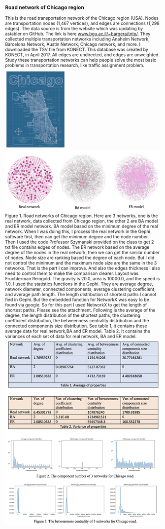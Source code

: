 ### Road network of Chicago region
This is the road transportation network of the Chicago region (USA). Nodes are transportation nodes (1,467 vertices), and edges are connections (1,298 edges). The data source is from the website which was updating by astabler on GitHub. The link is here www.bgu.ac.il/~bargera/tntp/. They collected multiple transportation networks including Anaheim Network, Barcelona Network, Austin Network, Chicago network, and more. I downloaded the TSV file from KONECT. This database was created by KONECT, in April 2017. All edges are undirected, and edges are unweighted. Study these transportation networks can help people solve the most basic problems in transportation research, like traffic assignment problem.
<img src="images/1.png" width="200">
<img src="images/2.png" height="200">
Figure 1. Road networks of Chicago region. Here are 3 networks, one is the real network, data collected from Chicago region, the other 2 are BA model and ER model network. BA model based on the minimum degree of the real network. When I was doing this, I process the real network in the Gephi software first, then can get the minimum degree and the node number. Then I used the code Professor Szymanski provided on the class to get 2 txt file contains edges of nodes. The ER network based on the average degree of the nodes in the real network, then we can get the similar number of nodes. Node size are ranking based the degree of each node. But I did not control the minimum and the maximum node size are the same in the 3 networks. That is the part I can improve. And also the edges thickness I also need to control them to make the comparison clearer. Layout was Fruchterman Reingold. The gravity is 20.0, area is 10000.0, and the speed is 1.0. I used the statistics functions in the Gephi. They are average degree, network diameter, connected components, average clustering coefficient, and average path length. The length distribution of shortest paths I cannot find in Gephi. But the embedded function for NetworkX was easy to be found via google. So for this part I used NetworkX to get the length of shortest paths. Please see the attachment. Following is the average of the degree, the length distribution of the shortest paths, the clustering coefficient distribution, the betweenness centrality distribution and the connected components size distribution. See table 1, it contains these average data for real network,BA and ER model. Table 2. It contains the variances of each set of data for real network, BA and ER model.
<img src="images/3.png" height="300">
<img src="images/4.png" height="300">
